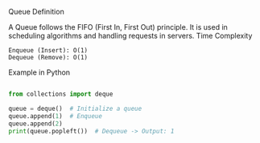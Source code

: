  Queue
Definition

A Queue follows the FIFO (First In, First Out) principle. It is used in scheduling algorithms and handling requests in servers.
Time Complexity

    Enqueue (Insert): O(1)
    Dequeue (Remove): O(1)

Example in Python

```python

from collections import deque

queue = deque()  # Initialize a queue
queue.append(1)  # Enqueue
queue.append(2)
print(queue.popleft())  # Dequeue -> Output: 1
```